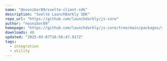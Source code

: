 ```yaml
---
name: "@nosnibor89/svelte-client-sdk"
description: "Svelte LaunchDarkly SDK"
repo_url: "https://github.com/launchdarkly/js-core"
author: "nosnibor89"
homepage: "https://github.com/launchdarkly/js-core/tree/main/packages/sdk/svelte"
downloads: 40
updated: "2025-03-07T16:56:47.917Z"
tags: 
  - integration
  - utility
---
```

